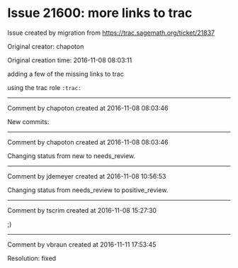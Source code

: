 # Issue 21600: more links to trac

Issue created by migration from https://trac.sagemath.org/ticket/21837

Original creator: chapoton

Original creation time: 2016-11-08 08:03:11

adding a few of the missing links to trac

using the trac role `:trac:`


---

Comment by chapoton created at 2016-11-08 08:03:46

New commits:


---

Comment by chapoton created at 2016-11-08 08:03:46

Changing status from new to needs_review.


---

Comment by jdemeyer created at 2016-11-08 10:56:53

Changing status from needs_review to positive_review.


---

Comment by tscrim created at 2016-11-08 15:27:30

;)


---

Comment by vbraun created at 2016-11-11 17:53:45

Resolution: fixed
